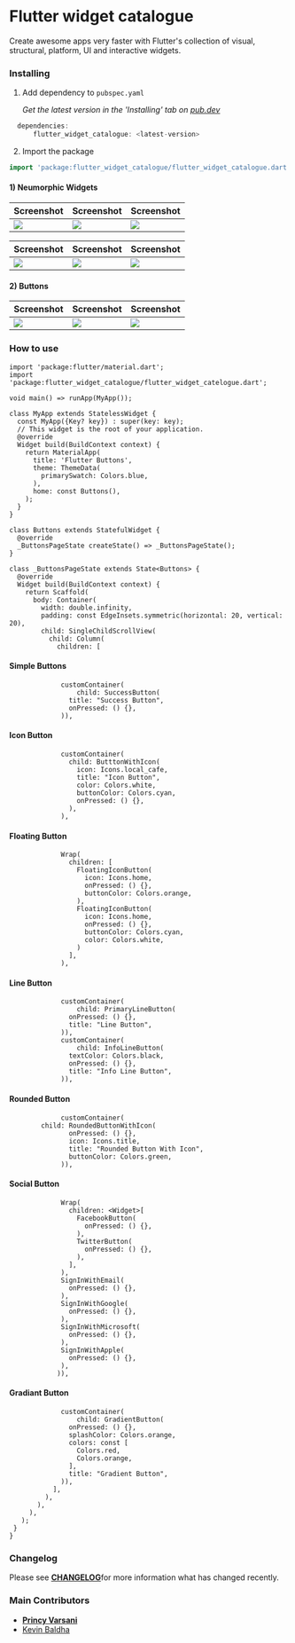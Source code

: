 # Flutter widget catalogue

Create awesome apps very faster with Flutter's collection of visual, structural, platform, UI and interactive widgets.

### Installing

1.  Add dependency to `pubspec.yaml`

    *Get the latest version in the 'Installing' tab on [pub.dev](https://pub.dev/packages/flutter_widget_catalogue)*

```dart
  dependencies:
      flutter_widget_catalogue: <latest-version>
```

2.  Import the package
```dart
import 'package:flutter_widget_catalogue/flutter_widget_catalogue.dart';
```

#### 1) Neumorphic Widgets

Screenshot | Screenshot | Screenshot
------------ | ------------- | -------------
![](https://raw.githubusercontent.com/techvootsolutions/TV_Flutter_Component/main/Images/1.jpg) | ![](https://raw.githubusercontent.com/techvootsolutions/TV_Flutter_Component/main/Images/2.jpg) | ![](https://raw.githubusercontent.com/techvootsolutions/TV_Flutter_Component/main/Images/3.jpg)

Screenshot | Screenshot | Screenshot
------------ | ------------- | -------------
![](https://raw.githubusercontent.com/techvootsolutions/TV_Flutter_Component/main/Images/4.jpg) | ![](https://raw.githubusercontent.com/techvootsolutions/TV_Flutter_Component/main/Images/5.jpg) | ![](https://raw.githubusercontent.com/techvootsolutions/TV_Flutter_Component/main/Images/6.jpg)

#### 2) Buttons

Screenshot | Screenshot | Screenshot
------------ | ------------- | -------------
![](https://raw.githubusercontent.com/techvootsolutions/TV_Flutter_Component/main/Images/b1.jpg) | ![](https://raw.githubusercontent.com/techvootsolutions/TV_Flutter_Component/main/Images/b2.jpg) | ![](https://raw.githubusercontent.com/techvootsolutions/TV_Flutter_Component/main/Images/b3.jpg)

### How to use

```
import 'package:flutter/material.dart';
import 'package:flutter_widget_catalogue/flutter_widget_catelogue.dart';

void main() => runApp(MyApp());

class MyApp extends StatelessWidget {
  const MyApp({Key? key}) : super(key: key);
  // This widget is the root of your application.
  @override
  Widget build(BuildContext context) {
    return MaterialApp(
      title: 'Flutter Buttons',
      theme: ThemeData(
        primarySwatch: Colors.blue,
      ),
      home: const Buttons(),
    );
  }
}

class Buttons extends StatefulWidget {
  @override
  _ButtonsPageState createState() => _ButtonsPageState();
}

class _ButtonsPageState extends State<Buttons> {
  @override
  Widget build(BuildContext context) {
    return Scaffold(
      body: Container(
        width: double.infinity,
        padding: const EdgeInsets.symmetric(horizontal: 20, vertical: 20),
        child: SingleChildScrollView(
          child: Column(
            children: [
  ```
 #### Simple Buttons
 ```
              customContainer(
                  child: SuccessButton(
                title: "Success Button",
                onPressed: () {},
              )),

 ```
#### Icon Button
 ```
              customContainer(
                child: ButttonWithIcon(
                  icon: Icons.local_cafe,
                  title: "Icon Button",
                  color: Colors.white,
                  buttonColor: Colors.cyan,
                  onPressed: () {},
                ),
              ),
 ```
#### Floating Button
 ```
              Wrap(
                children: [
                  FloatingIconButton(
                    icon: Icons.home,
                    onPressed: () {},
                    buttonColor: Colors.orange,
                  ),
                  FloatingIconButton(
                    icon: Icons.home,
                    onPressed: () {},
                    buttonColor: Colors.cyan,
                    color: Colors.white,
                  )
                ],
              ),
 ```
#### Line Button
 ```
              customContainer(
                  child: PrimaryLineButton(
                onPressed: () {},
                title: "Line Button",
              )),
              customContainer(
                  child: InfoLineButton(
                textColor: Colors.black,
                onPressed: () {},
                title: "Info Line Button",
              )),
   ```
#### Rounded Button
 ```
              customContainer(
         child: RoundedButtonWithIcon(
                onPressed: () {},
                icon: Icons.title,
                title: "Rounded Button With Icon",
                buttonColor: Colors.green,
              )),
   ```
#### Social Button
 ```
              Wrap(
                children: <Widget>[
                  FacebookButton(
                    onPressed: () {},
                  ),
                  TwitterButton(
                    onPressed: () {},
                  ),
                ],
              ),
              SignInWithEmail(
                onPressed: () {},
              ),
              SignInWithGoogle(
                onPressed: () {},
              ),
              SignInWithMicrosoft(
                onPressed: () {},
              ),
              SignInWithApple(
                onPressed: () {},
              ),
             )),
   ```
#### Gradiant Button
 ```
              customContainer(
                  child: GradientButton(
                onPressed: () {},
                splashColor: Colors.orange,
                colors: const [
                  Colors.red,
                  Colors.orange,
                ],
                title: "Gradient Button",
              )),
            ],
          ),
        ),
      ),
    );
  }
}

```
### Changelog
<p>Please see <a href="https://github.com/techvootsolutions/flutter_widget_catalogue/blob/main/CHANGELOG.md"><b>CHANGELOG</b></a>for more information what has changed recently.</p>

### Main Contributors
<ul>
  <li><a href="https://github.com/tvPrincy"><b>Princy Varsani</b></a></li>
  <li><a href="https://github.com/techkevin">Kevin Baldha</a></li>
</ul>
